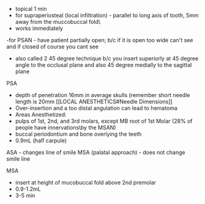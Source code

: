 - topical 1 min
- for supraperiosteal (local infiltration) - parallel to long axis of tooth, 5mm away from the muccobuccal fold\
- works immediately

-for PSAN - have patient partially open; b/c if it is open too wide can't see and if closed of course you cant see
- also called 2 45 degree technique 
  b/c you insert superiorly at 45 degree angle to the occlusal plane and also 45 degree medially to the sagittal plane

PSA
- depth of penetration 16mm in average skulls (remember short needle length is 20mm [[LOCAL ANESTHETICS#Needle Dimensions]]
- Over-insertion and a too distal angulation can lead to hematoma
- Areas Anesthetized:
- pulps of 1st, 2nd, and 3rd molars, except MB root of 1st Molar (28% of people have innervations\by the MSAN)
- buccal periodontium and bone overlying the teeth
- 0.9mL (half carpule)

ASA - changes line of smile
MSA (palatal approach) - does not change smile line

MSA
- insert at height of mucobuccal fold above 2nd premolar
- 0.9-1.2mL
- 3-5 min 
